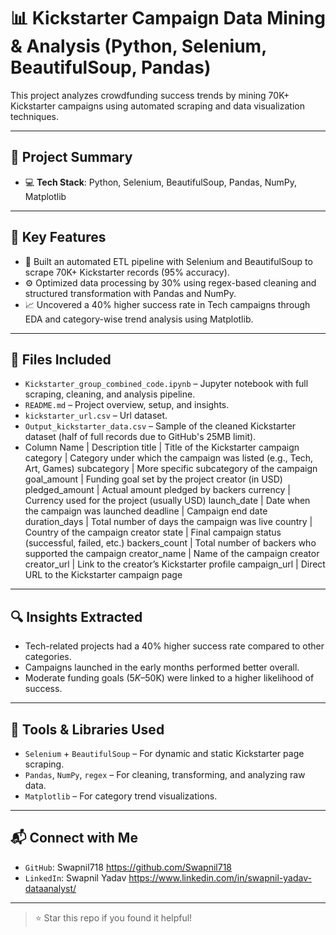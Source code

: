 # 📊 Kickstarter Campaign Data Mining & Analysis (Python, Selenium, BeautifulSoup, Pandas)

This project analyzes crowdfunding success trends by mining 70K+ Kickstarter campaigns using automated scraping and data visualization techniques.

---

## 🚀 Project Summary

- 💻 **Tech Stack**: Python, Selenium, BeautifulSoup, Pandas, NumPy, Matplotlib

---

## 📌 Key Features

- 🧠 Built an automated ETL pipeline with Selenium and BeautifulSoup to scrape 70K+ Kickstarter records (95% accuracy).
- ⚙️ Optimized data processing by 30% using regex-based cleaning and structured transformation with Pandas and NumPy.
- 📈 Uncovered a 40% higher success rate in Tech campaigns through EDA and category-wise trend analysis using Matplotlib.

---

## 📂 Files Included

- `Kickstarter_group_combined_code.ipynb` – Jupyter notebook with full scraping, cleaning, and analysis pipeline.
- `README.md` – Project overview, setup, and insights.
- `kickstarter_url.csv` – Url dataset.
- `Output_kickstarter_data.csv` –  Sample of the cleaned Kickstarter dataset (half of full records due to GitHub's 25MB limit).
- Column Name | Description
title | Title of the Kickstarter campaign
category | Category under which the campaign was listed (e.g., Tech, Art, Games)
subcategory | More specific subcategory of the campaign
goal_amount | Funding goal set by the project creator (in USD)
pledged_amount | Actual amount pledged by backers
currency | Currency used for the project (usually USD)
launch_date | Date when the campaign was launched
deadline | Campaign end date
duration_days | Total number of days the campaign was live
country | Country of the campaign creator
state | Final campaign status (successful, failed, etc.)
backers_count | Total number of backers who supported the campaign
creator_name | Name of the campaign creator
creator_url | Link to the creator’s Kickstarter profile
campaign_url | Direct URL to the Kickstarter campaign page
---

## 🔍 Insights Extracted

- Tech-related projects had a 40% higher success rate compared to other categories.
- Campaigns launched in the early months performed better overall.
- Moderate funding goals ($5K–$50K) were linked to a higher likelihood of success.

---

## 🧰 Tools & Libraries Used

- `Selenium` + `BeautifulSoup` – For dynamic and static Kickstarter page scraping.
- `Pandas`, `NumPy`, `regex` – For cleaning, transforming, and analyzing raw data.
- `Matplotlib` – For category trend visualizations.

---

## 📬 Connect with Me

- `GitHub`: Swapnil718 https://github.com/Swapnil718
- `LinkedIn`: Swapnil Yadav https://www.linkedin.com/in/swapnil-yadav-dataanalyst/

---

> ⭐ Star this repo if you found it helpful!
